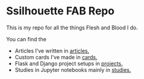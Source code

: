 # Ssilhouette FAB Repo

This is my repo for all the things Flesh and Blood I do.

You can find the

* Articles I've written in [articles.](./articles/)
* Custom cards I've made in [cards.](./cards/)
* Flask and Django project setups in [projects.](./projects/)
* Studies in Jupyter notebooks mainly in [studies.](./studies/)
